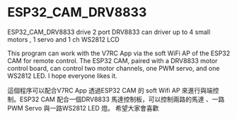 # ESP32_CAM_DRV8833
ESP32_CAM_DRV8833  drive  2 port DRV8833 can driver up to 4 small motors , 1 servo and 1 ch WS2812 LCD

This program can work with the V7RC App via the soft WiFi AP of the ESP32 CAM for remote control. The ESP32 CAM, paired with a DRV8833 motor control board, can control two motor channels, one PWM servo, and one WS2812 LED. I hope everyone likes it.

 這個程序可以配合V7RC App 透過ESP32 CAM 的 soft Wifi  AP 來進行與端控制。ESP32 CAM 配合一個DRV8833 馬達控制板，可以控制兩路的馬達 、一路PWM Servo 與一路WS2812 LED 燈。 希望大家會喜歡

 
